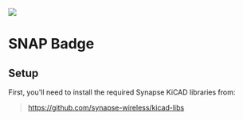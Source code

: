 [![](https://cloud.githubusercontent.com/assets/1317406/12406044/32cd9916-be0f-11e5-9b18-1547f284f878.png)](http://www.synapse-wireless.com/)

# SNAP Badge

## Setup

First, you'll need to install the required Synapse KiCAD libraries from:

> https://github.com/synapse-wireless/kicad-libs
